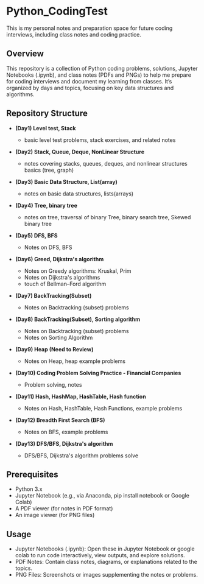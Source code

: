 # **Python_CodingTest**
This is my personal notes and preparation space for future coding interviews, including class notes and coding practice.

## Overview
This repository is a collection of Python coding problems, solutions, Jupyter Notebooks (.ipynb), and class notes (PDFs and PNGs) to help me prepare for coding interviews and document my learning from classes. It’s organized by days and topics, focusing on key data structures and algorithms.

## Repository Structure
- **(Day1) Level test, Stack**
   - basic level test problems, stack exercises, and related notes
      
- **(Day2) Stack, Queue, Deque, NonLinear Structure**
   - notes covering stacks, queues, deques, and nonlinear structures basics (tree, graph)
- **(Day3) Basic Data Structure, List(array)**
   - notes on basic data structures, lists(arrays)
- **(Day4) Tree, binary tree** 
   - notes on tree, traversal of binary Tree, binary search tree, Skewed binary tree
- **(Day5) DFS, BFS** 
   - Notes on DFS, BFS
- **(Day6) Greed, Dijkstra's algorithm**
   - Notes on Greedy algorithms: Kruskal, Prim
   - Notes on Dijkstra's algorithms
   - touch of Bellman–Ford algorithm
- **(Day7) BackTracking(Subset)**
   - Notes on Backtracking (subset) problems
- **(Day8) BackTracking(Subset), Sorting algorithm**
   - Notes on Backtracking (subset) problems
   - Notes on Sorting Algorithm
- **(Day9) Heap (Need to Review)**
   - Notes on Heap, heap example problems
- **(Day10) Coding Problem Solving Practice - Financial Companies**
   - Problem solving, notes
- **(Day11) Hash, HashMap, HashTable, Hash function**
   - Notes on Hash, HashTable, Hash Functions, example problems
- **(Day12) Breadth First Search (BFS)**
   - Notes on BFS, example problems
- **(Day13) DFS/BFS, Dijkstra's algorithm**
   - DFS/BFS, Dijkstra's algorithm problems solve

## Prerequisites
- Python 3.x
- Jupyter Notebook (e.g., via Anaconda, pip install notebook or Google Colab)
- A PDF viewer (for notes in PDF format)
- An image viewer (for PNG files)

## Usage
- Jupyter Notebooks (.ipynb): Open these in Jupyter Notebook or google colab to run code interactively, view outputs, and explore solutions.
- PDF Notes: Contain class notes, diagrams, or explanations related to the topics.
- PNG Files: Screenshots or images supplementing the notes or problems.
